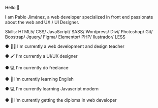 Hello 👋

I am Pablo Jiménez, a web developer specialized in front end passionate about the web and UX / UI Designer.

Skills: HTML5/ CSS/ JavaScript/ SASS/ Wordpress/ Divi/ Photoshop/ Git/ Boostrap/ Jquery/ Figma/ Elementor/ PHP/ Ilustrador/ LESS

● 👨‍🏫 I'm currently a web development and design teacher

● 🖌 I'm currently a UI/UX designer

● 💻 I'm currently do freelance

● 📗 I'm currently learning English

● 💻 I'm currently learning Javascript modern

● 📃 I'm currently getting the diploma in web developer





